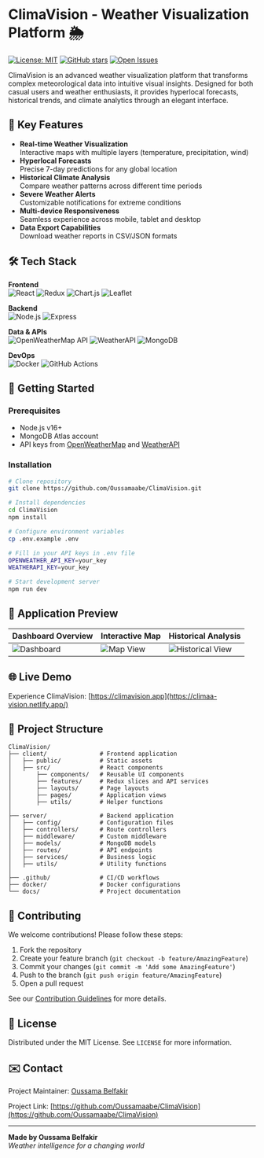 # ClimaVision - Weather Visualization Platform 🌦️

[![License: MIT](https://img.shields.io/badge/License-MIT-yellow.svg)](https://opensource.org/licenses/MIT)
[![GitHub stars](https://img.shields.io/github/stars/Oussamaabe/ClimaVision?style=social)](https://github.com/Oussamaabe/ClimaVision/stargazers)
[![Open Issues](https://img.shields.io/github/issues/Oussamaabe/ClimaVision)](https://github.com/Oussamaabe/ClimaVision/issues)

ClimaVision is an advanced weather visualization platform that transforms complex meteorological data into intuitive visual insights. Designed for both casual users and weather enthusiasts, it provides hyperlocal forecasts, historical trends, and climate analytics through an elegant interface.

## 🌟 Key Features

- **Real-time Weather Visualization**  
  Interactive maps with multiple layers (temperature, precipitation, wind)
- **Hyperlocal Forecasts**  
  Precise 7-day predictions for any global location
- **Historical Climate Analysis**  
  Compare weather patterns across different time periods
- **Severe Weather Alerts**  
  Customizable notifications for extreme conditions
- **Multi-device Responsiveness**  
  Seamless experience across mobile, tablet and desktop
- **Data Export Capabilities**  
  Download weather reports in CSV/JSON formats

## 🛠️ Tech Stack

**Frontend**  
![React](https://img.shields.io/badge/React-20232A?style=for-the-badge&logo=react&logoColor=61DAFB)
![Redux](https://img.shields.io/badge/Redux-593D88?style=for-the-badge&logo=redux&logoColor=white)
![Chart.js](https://img.shields.io/badge/Chart.js-FF6384?style=for-the-badge&logo=chartdotjs&logoColor=white)
![Leaflet](https://img.shields.io/badge/Leaflet-199900?style=for-the-badge&logo=leaflet&logoColor=white)

**Backend**  
![Node.js](https://img.shields.io/badge/Node.js-339933?style=for-the-badge&logo=nodedotjs&logoColor=white)
![Express](https://img.shields.io/badge/Express-000000?style=for-the-badge&logo=express&logoColor=white)

**Data & APIs**  
![OpenWeatherMap API](https://img.shields.io/badge/OpenWeatherMap-7CB9E8?style=for-the-badge)
![WeatherAPI](https://img.shields.io/badge/WeatherAPI-009688?style=for-the-badge)
![MongoDB](https://img.shields.io/badge/MongoDB-47A248?style=for-the-badge&logo=mongodb&logoColor=white)

**DevOps**  
![Docker](https://img.shields.io/badge/Docker-2496ED?style=for-the-badge&logo=docker&logoColor=white)
![GitHub Actions](https://img.shields.io/badge/GitHub_Actions-2088FF?style=for-the-badge&logo=github-actions&logoColor=white)

## 🚀 Getting Started

### Prerequisites
- Node.js v16+
- MongoDB Atlas account
- API keys from [OpenWeatherMap](https://openweathermap.org/api) and [WeatherAPI](https://www.weatherapi.com/)

### Installation
```bash
# Clone repository
git clone https://github.com/Oussamaabe/ClimaVision.git

# Install dependencies
cd ClimaVision
npm install

# Configure environment variables
cp .env.example .env

# Fill in your API keys in .env file
OPENWEATHER_API_KEY=your_key
WEATHERAPI_KEY=your_key

# Start development server
npm run dev
```

## 📸 Application Preview

| Dashboard Overview | Interactive Map | Historical Analysis |
|--------------------|-----------------|---------------------|
| ![Dashboard](https://via.placeholder.com/300x200/4d6fb3/ffffff?text=Dashboard+View) | ![Map View](https://via.placeholder.com/300x200/4d6fb3/ffffff?text=Interactive+Map) | ![Historical View](https://via.placeholder.com/300x200/4d6fb3/ffffff?text=Historical+Analysis) |

## 🌐 Live Demo

Experience ClimaVision: [https://climavision.app](https://climaa-vision.netlify.app/)  

## 🧩 Project Structure

```
ClimaVision/
├── client/               # Frontend application
│   ├── public/           # Static assets
│   ├── src/              # React components
│       ├── components/   # Reusable UI components
│       ├── features/     # Redux slices and API services
│       ├── layouts/      # Page layouts
│       ├── pages/        # Application views
│       ├── utils/        # Helper functions
│
├── server/               # Backend application
│   ├── config/           # Configuration files
│   ├── controllers/      # Route controllers
│   ├── middleware/       # Custom middleware
│   ├── models/           # MongoDB models
│   ├── routes/           # API endpoints
│   ├── services/         # Business logic
│   ├── utils/            # Utility functions
│
├── .github/              # CI/CD workflows
├── docker/               # Docker configurations
└── docs/                 # Project documentation
```

## 🤝 Contributing

We welcome contributions! Please follow these steps:

1. Fork the repository
2. Create your feature branch (`git checkout -b feature/AmazingFeature`)
3. Commit your changes (`git commit -m 'Add some AmazingFeature'`)
4. Push to the branch (`git push origin feature/AmazingFeature`)
5. Open a pull request

See our [Contribution Guidelines](CONTRIBUTING.md) for more details.

## 📜 License

Distributed under the MIT License. See `LICENSE` for more information.

## ✉️ Contact

Project Maintainer: [Oussama Belfakir](https://github.com/Oussamaabe)  

Project Link: [https://github.com/Oussamaabe/ClimaVision](https://github.com/Oussamaabe/ClimaVision)

---

**Made by Oussama Belfakir**  
*Weather intelligence for a changing world*
